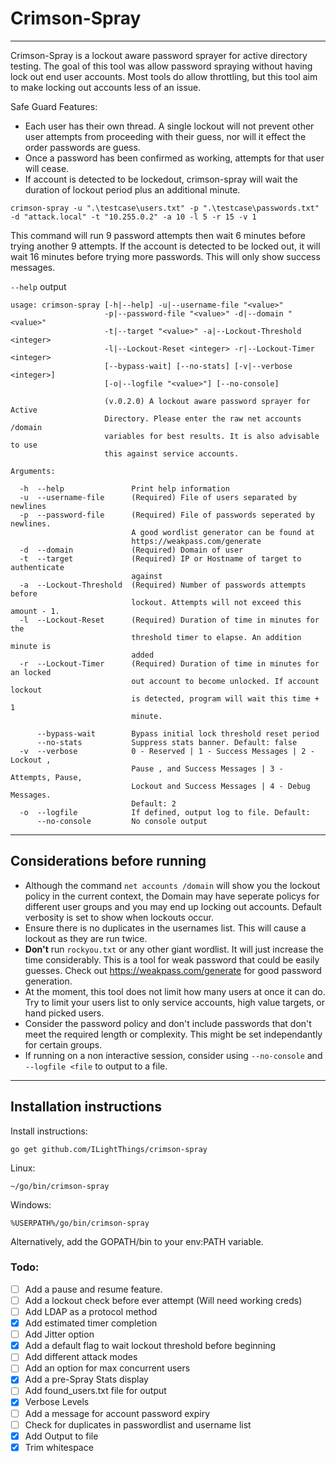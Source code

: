 # Crimson-Spray
---

Crimson-Spray is a lockout aware password sprayer for active directory testing. The goal of this tool was allow password spraying without having lock out end user accounts. Most tools do allow throttling, but this tool aim to make locking out accounts less of an issue.

Safe Guard Features:
- Each user has their own thread. A single lockout will not prevent other user attempts from proceeding with their guess, nor will it effect the order passwords are guess.
- Once a password has been confirmed as working, attempts for that user will cease.
- If account is detected to be lockedout, crimson-spray will wait the duration of lockout period plus an additional minute.

`crimson-spray -u ".\testcase\users.txt" -p ".\testcase\passwords.txt" -d "attack.local" -t "10.255.0.2" -a 10 -l 5 -r 15 -v 1`

This command will run 9 password attempts then wait 6 minutes before trying another 9 attempts. If the account is detected to be locked out, it will wait 16 minutes before trying more passwords. This will only show success messages.

`--help` output
```
usage: crimson-spray [-h|--help] -u|--username-file "<value>"
                     -p|--password-file "<value>" -d|--domain "<value>"
                     -t|--target "<value>" -a|--Lockout-Threshold <integer>
                     -l|--Lockout-Reset <integer> -r|--Lockout-Timer <integer>
                     [--bypass-wait] [--no-stats] [-v|--verbose <integer>]
                     [-o|--logfile "<value>"] [--no-console]

                     (v.0.2.0) A lockout aware password sprayer for Active
                     Directory. Please enter the raw net accounts /domain
                     variables for best results. It is also advisable to use
                     this against service accounts.

Arguments:

  -h  --help               Print help information
  -u  --username-file      (Required) File of users separated by newlines
  -p  --password-file      (Required) File of passwords seperated by newlines.
                           A good wordlist generator can be found at
                           https://weakpass.com/generate
  -d  --domain             (Required) Domain of user
  -t  --target             (Required) IP or Hostname of target to authenticate
                           against
  -a  --Lockout-Threshold  (Required) Number of passwords attempts before
                           lockout. Attempts will not exceed this amount - 1.
  -l  --Lockout-Reset      (Required) Duration of time in minutes for the
                           threshold timer to elapse. An addition minute is
                           added
  -r  --Lockout-Timer      (Required) Duration of time in minutes for an locked
                           out account to become unlocked. If account lockout
                           is detected, program will wait this time + 1
                           minute.

      --bypass-wait        Bypass initial lock threshold reset period
      --no-stats           Suppress stats banner. Default: false
  -v  --verbose            0 - Reserved | 1 - Success Messages | 2 - Lockout ,
                           Pause , and Success Messages | 3 - Attempts, Pause,
                           Lockout and Success Messages | 4 - Debug Messages.
                           Default: 2
  -o  --logfile            If defined, output log to file. Default:
      --no-console         No console output
```

---
## Considerations before running
- Although the command `net accounts /domain` will show you the lockout policy in the current context, the Domain may have seperate policys for different user groups and you may end up locking out accounts. Default verbosity is set to show when lockouts occur.
- Ensure there is no duplicates in the usernames list. This will cause a lockout as they are run twice.
- **Don't** run `rockyou.txt` or any other giant wordlist. It will just increase the time considerably. This is a tool for weak password that could be easily guesses. Check out https://weakpass.com/generate for good password generation.
- At the moment, this tool does not limit how many users at once it can do. Try to limit your users list to only service accounts, high value targets, or hand picked users.
- Consider the password policy and don't include passwords that don't meet the required length or complexity. This might be set independantly for certain groups.
- If running on a non interactive session, consider using `--no-console` and `--logfile <file` to output to a file.

--- 
## Installation instructions

Install instructions:

`go get github.com/ILightThings/crimson-spray`

Linux:

`~/go/bin/crimson-spray`

Windows:

`%USERPATH%/go/bin/crimson-spray`

Alternatively, add the GOPATH/bin to your env:PATH variable.

### Todo:
- [ ] Add a pause and resume feature.
- [ ] Add a lockout check before ever attempt (Will need working creds)
- [ ] Add LDAP as a protocol method
- [x] Add estimated timer completion
- [ ] Add Jitter option
- [x] Add a default flag to wait lockout threshold before beginning
- [ ] Add different attack modes
- [ ] Add an option for max concurrent users
- [x] Add a pre-Spray Stats display
- [ ] Add found_users.txt file for output
- [x] Verbose Levels
- [ ] Add a message for account password expiry
- [ ] Check for duplicates in passwordlist and username list
- [x] Add Output to file
- [x] Trim whitespace
